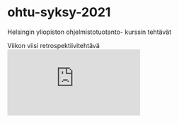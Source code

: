 # ohtu-syksy-2021
Helsingin yliopiston ohjelmistotuotanto- kurssin tehtävät





Viikon viisi retrospektiivitehtävä
![Retrospektiivit](https://github.com/nothros/ohtu-syksy-2021/blob/main/retro.md)
